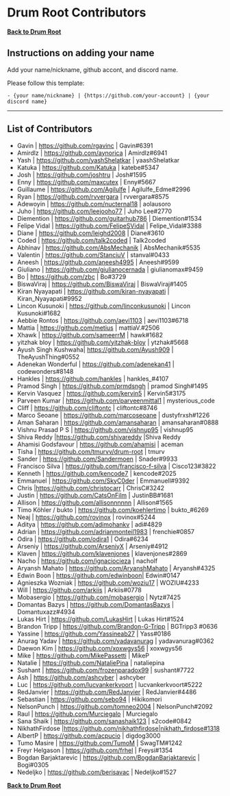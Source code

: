 # Drum Root Contributors

**[Back to Drum Root](./README.md)**

## Instructions on adding your name

Add your name/nickname, github accont, and discord name.

Please follow this template:

```
- {your name/nickname} | {https://github.com/your-account} | {your discord name}
```

---

## List of Contributors

- Gavin | https://github.com/rgavinc | Gavin#6391
- Amirdlz | https://github.com/aynorica | Amirdlz#6941
- Yash | https://github.com/yashShelatkar | yaashShelatkar
- Katuka | https://github.com/Katuka | katebe#5347
- Josh | https://github.com/joshtru | Josh#1595
- Enny | https://github.com/maxcutex | Enny#5667
- Guillaume | https://github.com/Agilulfe | Agilulfe_Edme#2996
- Ryan | https://github.com/rvvergara | rvvergara#8575
- Adewoyin | https://github.com/nucternal18 | aolausoro
- Juho | https://github.com/leejooho77 | Juho Lee#2770
- Diemention | https://github.com/guitarhub786 | Diemention#1534
- Felipe Vidal | https://github.com/FelipeSVidal | Felipe_Vidal#3388
- Diane | https://github.com/leighd2008 | Diane#3610
- Coded | https://github.com/talk2coded | Talk2coded
- Abhinav | https://github.com/AbsMechanik | AbsMechanik#5535
- Valentin | https://github.com/StanciuV | stanval#0433
- Aneesh | https://github.com/aneesh4995 | Aneesh#9599
- Giuliano | https://github.com/giulianocernada | giulianomax#9459
- Bo | https://github.com/zbc | Bo#3729
- BiswaViraj | https://github.com/BiswaViraj | BiswaViraj#1405
- Kiran Nyayapati | https://github.com/kiran-nyayapati | Kiran_Nyayapati#9952
- Lincon Kusunoki | https://github.com/linconkusunoki | Lincon Kusunoki#1682
- Aebbie Rontos | https://github.com/aevi1103 | aevi1103#6718
- Mattia | https://github.com/metius | mattiaV.#2506
- Xhawk | https://github.com/sameerrM | hawk#1682
- yitzhak bloy | https://github.com/yitzhak-bloy | ytzhak#5668
- Ayush Singh Kushwaha| https://github.com/Ayush909 | TheAyushThing#0552
- Adenekan Wonderful | https://github.com/adenekan41 | codewonders#8148
- Hankles | https://github.com/hankles | hankles\_#4107
- Pramod Singh | https://github.com/prmdsngh | pramod Singh#1495
- Kervin Vasquez | https://github.com/kervin5 | Kervin5#3175
- Parveen Kumar | https://github.com/parveenmittal1 | mysterious_code
- Cliff | https://github.com/cliftontc | cliftontc#8746
- Marco Seoane | https://github.com/marcoseoane | dustyfrxsh#1226
- Aman Saharan | https://github.com/amansaharan | amansaharan#0888
- Vishnu Prasad P S | https://github.com/vishnup95 | vishnup95
- Shiva Reddy |https://github.com/shivareddy |Shiva Reddy
- Ahamisi Godsfavour | https://github.com/ahamisi | aceman
- Tisha | https://github.com/tmurvv/drum-root | tmurv
- Sander | https://github.com/Sandermoen | Snader#9933
- Francisco Silva | https://github.com/francisco-f-silva | Cisco123#3822
- Kenneth | https://github.com/kencode7 | kencode#2025
- Emmanuel | https://github.com/SkyC0der | Emmanuell#9392
- Chris |https://github.com/christocarr | ChrisC#3242
- Justin | https://github.com/CatsOnFilm | JustinBB#1681
- Allison | https://github.com/allisonnnnnn | Allison#1565
- Timo Köhler / bukto | https://github.com/koehlertimo | bukto\_#6269
- Neaj | https://github.com/rovinox | rovinox#5244
- Aditya | https://github.com/adimohankv | adi#4829
- Adrian | https://github.com/adrianmonteil1983 | frenchie#0857
- Odira | https://github.com/odira1 | Odira#6234
- Arseniy | https://github.com/ArseniyX | Arseniy#4912
- Klaven | https://github.com/klavenjones | klavenjones#2869
- Nacho | https://github.com/ignaciocieza | nacholf
- Aryansh Mahato | https://github.com/AryanshMahato | Aryansh#4325
- Edwin Boon | https://github.com/edwinboon| Edwin#0147
- Agnieszka Wozniak | https://github.com/woziu17 | WOZIU#4233
- Will | https://github.com/arkiis | Arkiis#0778
- Mobasergio | https://github.com/mobasergio | Nytz#7425
- Domantas Bazys | https://github.com/DomantasBazys | Domantuxazz#4934
- Lukas Hirt | https://github.com/LukasHirt | Lukas Hirt#1524
- Brandon Tripp | https://github.com/Brandon-G-Tripp | BGTripp3 #0636
- Yassine | https://github.com/Yassineab27 | Yass#0186
- Anurag Yadav | https://github.com/yadavanurag | yadavanurag#0362
- Daewon Kim | https://github.com/xoxwgys56 | xoxwgys56
- Mike | https://github.com/MikePassetti | MikeP
- Natalie | https://github.com/NataliePina | nataliepina
- Sushant | https://github.com/frozenparadox99 | sushant#7722
- Ash | https://github.com/ashcyber | ashcyber
- Luc | https://github.com/lucvankerkvoort | lucvankerkvoort#5222
- RedJanvier | https://github.com/RedJanvier | RedJanvier#4486
- Sebastian | https://github.com/sebo94 | Hikikomori
- NelsonPunch | https://github.com/tomneo2004 | NelsonPunch#2092
- Raul | https://github.com/Murciegalo | Murciegalo
- Sana Shaik  | https://github.com/sanashaik123 | s2code#0842
- NikhathFirdose |https://github.com/nikhathfirdose|nikhath_firdose#1318
- AlbertP | https://github.com/acpucio | digdog3000
- Tumo Masire | https://github.com/TumoM | SwagTM#1242
- Freyr Helgason | https://github.com/frhel | Freysi#1354
- Bogdan Barjaktarevic | https://github.com/BogdanBarjaktarevic | Bogi#0305
- Nedeljko | https://github.com/berisavac | Nedeljko#1527

**[Back to Drum Root](./README.md)**
